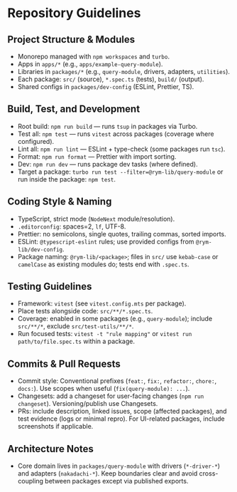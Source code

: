 # Repository Guidelines

## Project Structure & Modules
- Monorepo managed with `npm workspaces` and `turbo`.
- Apps in `apps/*` (e.g., `apps/example-query-module`).
- Libraries in `packages/*` (e.g., `query-module`, drivers, adapters, `utilities`).
- Each package: `src/` (source), `*.spec.ts` (tests), `build/` (output).
- Shared configs in `packages/dev-config` (ESLint, Prettier, TS).

## Build, Test, and Development
- Root build: `npm run build` — runs `tsup` in packages via Turbo.
- Test all: `npm test` — runs `vitest` across packages (coverage where configured).
- Lint all: `npm run lint` — ESLint + type-check (some packages run `tsc`).
- Format: `npm run format` — Prettier with import sorting.
- Dev: `npm run dev` — runs package dev tasks (where defined).
- Target a package: `turbo run test --filter=@rym-lib/query-module` or run inside the package: `npm test`.

## Coding Style & Naming
- TypeScript, strict mode (`NodeNext` module/resolution).
- `.editorconfig`: spaces=2, `lf`, UTF-8.
- Prettier: no semicolons, single quotes, trailing commas, sorted imports.
- ESLint: `@typescript-eslint` rules; use provided configs from `@rym-lib/dev-config`.
- Package naming: `@rym-lib/<package>`; files in `src/` use `kebab-case` or `camelCase` as existing modules do; tests end with `.spec.ts`.

## Testing Guidelines
- Framework: `vitest` (see `vitest.config.mts` per package).
- Place tests alongside code: `src/**/*.spec.ts`.
- Coverage: enabled in some packages (e.g., `query-module`); include `src/**/*`, exclude `src/test-utils/**/*`.
- Run focused tests: `vitest -t "rule mapping"` or `vitest run path/to/file.spec.ts` within a package.

## Commits & Pull Requests
- Commit style: Conventional prefixes (`feat:`, `fix:`, `refactor:`, `chore:`, `docs:`). Use scopes when useful (`fix(query-module): ...`).
- Changesets: add a changeset for user-facing changes (`npm run changeset`). Versioning/publish use Changesets.
- PRs: include description, linked issues, scope (affected packages), and test evidence (logs or minimal repro). For UI-related packages, include screenshots if applicable.

## Architecture Notes
- Core domain lives in `packages/query-module` with drivers (`*-driver-*`) and adapters (`nakadachi-*`). Keep boundaries clear and avoid cross-coupling between packages except via published exports.
